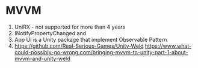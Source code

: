 # MVVM

1. UniRX - not supported for more than 4 years
2. INotifyPropertyChanged and 
3. App UI is a Unity package that implement Observable Pattern
4. https://github.com/Real-Serious-Games/Unity-Weld
   https://www.what-could-possibly-go-wrong.com/bringing-mvvm-to-unity-part-1-about-mvvm-and-unity-weld
